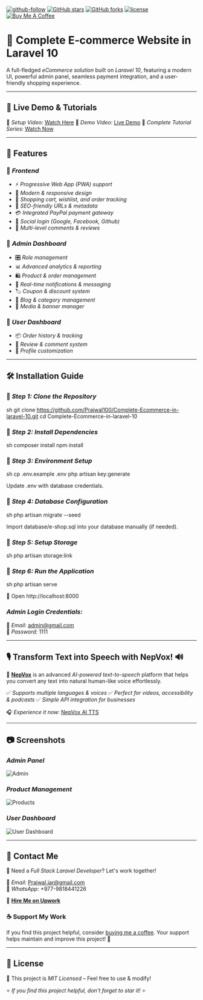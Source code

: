 [![github-follow](https://img.shields.io/github/followers/Prajwal100?label=Follow&logoColor=purple&style=social)](https://github.com/Prajwal100)
[![GitHub stars](https://img.shields.io/github/stars/Prajwal100/Complete-Ecommerce-in-laravel-10.svg?style=social)](https://github.com/Prajwal100/Complete-Ecommerce-in-laravel-10/stargazers)
[![GitHub forks](https://img.shields.io/github/forks/Prajwal100/Complete-Ecommerce-in-laravel-10.svg)](https://github.com/Prajwal100/Complete-Ecommerce-in-laravel-10/network)
[![license](https://img.shields.io/badge/License-MIT-brightgreen.svg)](https://choosealicense.com/licenses/mit/)
[![Buy Me A Coffee](https://img.shields.io/badge/Support-Buy%20Me%20A%20Coffee-yellow?style=flat-square&logo=buy-me-a-coffee)](https://buymeacoffee.com/prajwalrai/support-my-work-complete-laravel-e-commerce-project)

# 🚀 Complete E-commerce Website in Laravel 10
A full-fledged *eCommerce solution* built on *Laravel 10*, featuring a modern UI, powerful admin panel, seamless payment integration, and a user-friendly shopping experience.

---

## 🎥 Live Demo & Tutorials
🔹 *Setup Video:* [Watch Here](https://www.youtube.com/watch?v=URX5D1A5XQ4&t=19s)
🔹 *Demo Video:* [Live Demo](https://youtu.be/RxyrQQ3oTIE?si=Iq25IuJ8_eB5OJpC)
🔹 *Complete Tutorial Series:* [Watch Now](https://www.youtube.com/watch?v=FdAMucaks64&list=PLIFG3IUe1Zxo8Zvju3_kJJvoKSaIP_SC_&index=1&t=44s)

---

## 🌟 Features

### 🔹 *Frontend*
- ⚡ *Progressive Web App (PWA) support*
- 🎨 *Modern & responsive design*
- 🛒 *Shopping cart, wishlist, and order tracking*
- 🔎 *SEO-friendly URLs & metadata*
- 💳 *Integrated PayPal payment gateway*
- 📢 *Social login (Google, Facebook, Github)*
- 💬 *Multi-level comments & reviews*

### 🔹 *Admin Dashboard*
- 🎛 *Role management*
- 📊 *Advanced analytics & reporting*
- 🛍 *Product & order management*
- 🔔 *Real-time notifications & messaging*
- 🏷 *Coupon & discount system*
- 📰 *Blog & category management*
- 📸 *Media & banner manager*

### 🔹 *User Dashboard*
- 📦 *Order history & tracking*
- 💬 *Review & comment system*
- 🔧 *Profile customization*

---

## 🛠 Installation Guide

### 🔹 *Step 1: Clone the Repository*
sh
git clone https://github.com/Prajwal100/Complete-Ecommerce-in-laravel-10.git
cd Complete-Ecommerce-in-laravel-10


### 🔹 *Step 2: Install Dependencies*
sh
composer install
npm install


### 🔹 *Step 3: Environment Setup*
sh
cp .env.example .env
php artisan key:generate

Update .env with database credentials.

### 🔹 *Step 4: Database Configuration*
sh
php artisan migrate --seed

Import database/e-shop.sql into your database manually (if needed).

### 🔹 *Step 5: Setup Storage*
sh
php artisan storage:link


### 🔹 *Step 6: Run the Application*
sh
php artisan serve

🔗 Open http://localhost:8000

### *Admin Login Credentials:*
📧 *Email:* admin@gmail.com  
🔑 *Password:* 1111

---

## 🎙 Transform Text into Speech with NepVox! 🔊
🚀 **[NepVox](https://nepvox.com/)** is an advanced *AI-powered text-to-speech* platform that helps you convert any text into natural human-like voice effortlessly.

✅ *Supports multiple languages & voices*
✅ *Perfect for videos, accessibility & podcasts*
✅ *Simple API integration for businesses*

🎧 *Experience it now:* [NepVox AI TTS](https://nepvox.com/)

---

## 📷 Screenshots

### *Admin Panel*
![Admin](https://user-images.githubusercontent.com/29488275/90719413-13b82200-e2d4-11ea-8ca0-f0e5551c4c9d.png)

### *Product Management*
![Products](https://user-images.githubusercontent.com/29488275/90719534-61348f00-e2d4-11ea-8a81-409daee0ad94.png)

### *User Dashboard*
![User Dashboard](https://user-images.githubusercontent.com/29488275/90719563-7a3d4000-e2d4-11ea-9e6a-56caac13b146.png)

---

## 📩 Contact Me
💼 Need a *Full Stack Laravel Developer*? Let's work together!

📧 *Email:* Prajwal.iar@gmail.com  
📲 *WhatsApp:* +977-9818441226  

🔗 **[Hire Me on Upwork](https://www.upwork.com/freelancers/~01210bb2575a8c05a9)**

### ☕ Support My Work
If you find this project helpful, consider [buying me a coffee](https://buymeacoffee.com/prajwalrai/support-my-work-complete-laravel-e-commerce-project). Your support helps maintain and improve this project! 🚀

---

## 📜 License
🔹 This project is *MIT Licensed* – Feel free to use & modify!

⭐ *If you find this project helpful, don't forget to star it!* ⭐
